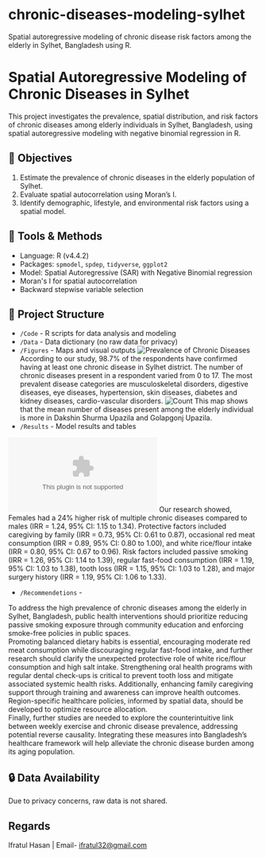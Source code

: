 # chronic-diseases-modeling-sylhet
Spatial autoregressive modeling of chronic disease risk factors among the elderly in Sylhet, Bangladesh using R.

# Spatial Autoregressive Modeling of Chronic Diseases in Sylhet

This project investigates the prevalence, spatial distribution, and risk factors of chronic diseases among elderly individuals in Sylhet, Bangladesh, using spatial autoregressive modeling with negative binomial regression in R.

## 📌 Objectives
1. Estimate the prevalence of chronic diseases in the elderly population of Sylhet.
2. Evaluate spatial autocorrelation using Moran’s I.
3. Identify demographic, lifestyle, and environmental risk factors using a spatial model.

## 🧰 Tools & Methods
- Language: R (v4.4.2)
- Packages: `spmodel`, `spdep`, `tidyverse`, `ggplot2`
- Model: Spatial Autoregressive (SAR) with Negative Binomial regression
- Moran's I for spatial autocorrelation
- Backward stepwise variable selection

## 📂 Project Structure
- `/Code` - R scripts for data analysis and modeling
- `/Data` - Data dictionary (no raw data for privacy)
- `/Figures` - Maps and visual outputs
![Prevalence of Chronic Diseases](https://github.com/user-attachments/assets/a8240735-0804-46a4-8ff4-07b0aa4968de)
According to our study, 98.7% of the respondents have confirmed having at least one chronic disease in Sylhet district. The number of chronic diseases present in a respondent varied from 0 to 17. The most prevalent disease categories are musculoskeletal disorders, digestive diseases, eye diseases, hypertension, skin diseases, diabetes and kidney diseases, cardio-vascular disorders.
![Count](https://github.com/user-attachments/assets/38e6bc9d-3008-4325-81df-c3ac860ba540)
This map shows that the mean number of diseases present among the elderly individual is more in 
Dakshin Shurma Upazila and Golapgonj Upazila.
- `/Results` - Model results and tables
  
![Risk Factors of Chronic Diseases](https://github.com/user-attachments/files/20464399/New.Microsoft.Excel.Worksheet.2.xlsx)
Our research showed, Females had a 24% higher risk of multiple chronic diseases compared to males (IRR = 1.24, 95% CI: 1.15 to 1.34). Protective factors included caregiving by family (IRR = 0.73, 95% CI: 0.61 to 0.87), occasional red meat consumption (IRR = 0.89, 95% CI: 0.80 to 1.00), and white rice/flour intake (IRR = 0.80, 95% CI: 0.67 to 0.96). Risk factors included passive smoking (IRR = 1.26, 95% CI: 1.14 to 1.39), regular fast-food consumption (IRR = 1.19, 95% CI: 1.03 to 1.38), tooth loss (IRR = 1.15, 95% CI: 1.03 to 1.28), and major surgery history (IRR = 1.19, 95% CI: 1.06 to 1.33).
- `/Recommendetions` -
  
To address the high prevalence of chronic diseases among the elderly in Sylhet, Bangladesh, public health interventions should prioritize reducing passive smoking exposure through community education and enforcing smoke-free policies in public spaces.  
Promoting balanced dietary habits is essential, encouraging moderate red meat consumption while discouraging regular fast-food intake, and further research should clarify the unexpected protective role of white rice/flour consumption and high salt intake. Strengthening oral health programs with regular dental check-ups is critical to prevent tooth loss and mitigate associated systemic health risks. Additionally, enhancing family caregiving support through training and awareness can improve health outcomes. Region-specific healthcare policies, informed by spatial data, should be developed to optimize resource allocation.  
Finally, further studies are needed to explore the counterintuitive link between weekly exercise and chronic disease prevalence, addressing potential reverse causality. Integrating these measures into Bangladesh’s healthcare framework will help alleviate the chronic disease burden among its aging population.
## 🔒 Data Availability
Due to privacy concerns, raw data is not shared.


## Regards
Ifratul Hasan |
Email- ifratul32@gmail.com


